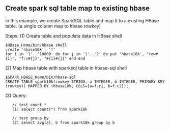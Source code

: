 ## Create spark sql table map to existing hbase 
In this example, we create SparkSQL table and map it to a existing HBase table. (a single column map to hbase rowkey)

Steps:
(1) Create table and populate data in HBase shell
```
$HBase_Home/bin/hbase shell
create 'hbase10k', 'f'
for i in '1'..'10000' do for j in '1'..'2' do put 'hbase10k', "row#{i}", "f:c#{j}", "#{i}#{j}" end end
```   

(2) Map hbase table with sparksql table in hbase-sql shell
```
$SPARK_HBASE_Home/bin/hbase-sql
CREATE TABLE spark10k(rowkey STRING, a INTEGER, b INTEGER, PRIMARY KEY (rowkey)) MAPPED BY (hbase10k, COLS=[a=f.c1, b=f.c2]);
```

(3) Query:
```
   // test count *
   (1) select count(*) from spark10k

   // test group by
   (2) select avg(a), b from spark10k group by b
```
